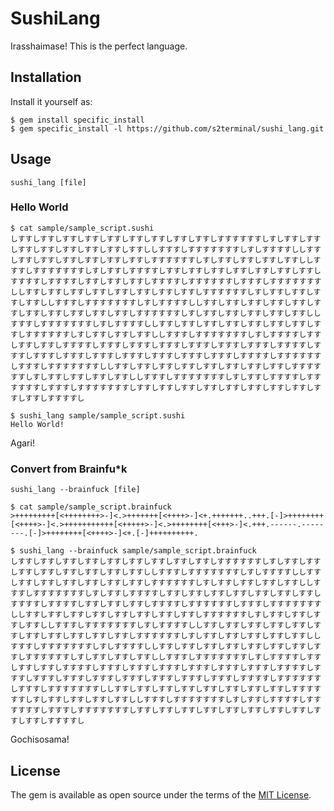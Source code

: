 # SushiLang

Irasshaimase! This is the perfect language.

## Installation

Install it yourself as:

```
$ gem install specific_install
$ gem specific_install -l https://github.com/s2terminal/sushi_lang.git
```

## Usage

`sushi_lang [file]`

### Hello World

```
$ cat sample/sample_script.sushi 
しすすしすすしすすしすすしすすしすすしすすしすすしすすしすすすすすすしすしすすしすすしすすしすすしすすしすすしすすしすすししすすすしすすすすすすすしすしすすすすししすすしすすしすすしすすしすすしすすしすすしすすすすすすしすしすすしすすしすすしすすししすすすしすすすすすすすしすしすすしすすすすしすすしすすしすすしすすしすすしすすしすすしすすすすしすすすすしすすしすすしすすしすすすすしすすすすすすしすすすしすすすすすすすししすすしすすしすすしすすしすすしすすしすすしすすしすすすすすすしすしすすしすすしすすしすすししすすすしすすすすすすすしすしすすすすししすすしすすしすすしすすしすすしすすしすすしすすしすすしすすしすすしすすすすすすしすしすすしすすしすすしすすしすすししすすすしすすすすすすすしすしすすすすししすすしすすしすすしすすしすすしすすしすすしすすしすすすすすすしすしすすしすすしすすししすすすしすすすすすすすしすしすすすすしすすしすすしすすしすすすすしすすすしすすすしすすすしすすすしすすすしすすすしすすすすしすすすしすすすしすすすしすすすしすすすしすすすしすすすしすすすしすすすすしすすすすすすしすすすしすすすすすすすししすすしすすしすすしすすしすすしすすしすすしすすしすすすすすすしすしすすしすすしすすしすすししすすすしすすすすすすすしすしすすしすすすすしすすすすすすしすすすしすすすすすすすしすすしすすしすすしすすしすすしすすしすすしすすしすすしすすしすすすすし

$ sushi_lang sample/sample_script.sushi
Hello World!
```

Agari!

### Convert from Brainfu*k

`sushi_lang --brainfuck [file]`

```
$ cat sample/sample_script.brainfuck 
>+++++++++[<++++++++>-]<.>+++++++[<++++>-]<+.+++++++..+++.[-]>++++++++[<++++>-]<.>+++++++++++[<+++++>-]<.>++++++++[<+++>-]<.+++.------.--------.[-]>++++++++[<++++>-]<+.[-]++++++++++.

$ sushi_lang --brainfuck sample/sample_script.brainfuck 
しすすしすすしすすしすすしすすしすすしすすしすすしすすしすすすすすすしすしすすしすすしすすしすすしすすしすすしすすしすすししすすすしすすすすすすすしすしすすすすししすすしすすしすすしすすしすすしすすしすすしすすすすすすしすしすすしすすしすすしすすししすすすしすすすすすすすしすしすすしすすすすしすすしすすしすすしすすしすすしすすしすすしすすすすしすすすすしすすしすすしすすしすすすすしすすすすすすしすすすしすすすすすすすししすすしすすしすすしすすしすすしすすしすすしすすしすすすすすすしすしすすしすすしすすしすすししすすすしすすすすすすすしすしすすすすししすすしすすしすすしすすしすすしすすしすすしすすしすすしすすしすすしすすすすすすしすしすすしすすしすすしすすしすすししすすすしすすすすすすすしすしすすすすししすすしすすしすすしすすしすすしすすしすすしすすしすすすすすすしすしすすしすすしすすししすすすしすすすすすすすしすしすすすすしすすしすすしすすしすすすすしすすすしすすすしすすすしすすすしすすすしすすすしすすすすしすすすしすすすしすすすしすすすしすすすしすすすしすすすしすすすしすすすすしすすすすすすしすすすしすすすすすすすししすすしすすしすすしすすしすすしすすしすすしすすしすすすすすすしすしすすしすすしすすしすすししすすすしすすすすすすすしすしすすしすすすすしすすすすすすしすすすしすすすすすすすしすすしすすしすすしすすしすすしすすしすすしすすしすすしすすしすすすすし
```

Gochisosama!

## License

The gem is available as open source under the terms of the [MIT License](http://opensource.org/licenses/MIT).

